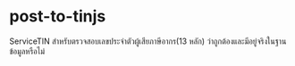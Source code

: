 # post-to-tinjs
ServiceTIN สำหรับตรวจสอบเลขประจำตัวผู้เสียภาษีอากร(13 หลัก) ว่าถูกต้องและมีอยู่จริงในฐานข้อมูลหรือไม่

```reference : https://www.rd.go.th/publish/42533.0.html